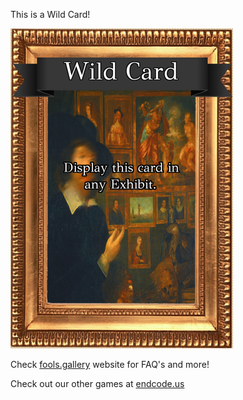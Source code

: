This is a Wild Card! 
 
 ![alt text](Wild_Card.png?raw=true "Wild Card")  
 
 Check [fools.gallery](https://fools.gallery/) website for FAQ's and more! 
 
 Check out our other games at [endcode.us](https://endcode.us/)